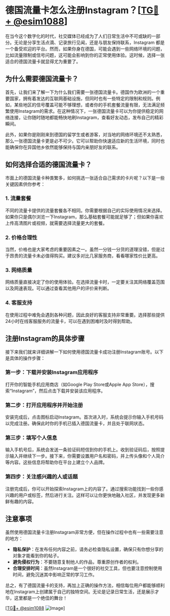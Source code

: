 # 德国流量卡怎么注册Instagram？[[TG💪+ @esim1088](https://t.me/s/esim1088)]

在当今这个数字化的时代，社交媒体已经成为了人们日常生活中不可或缺的一部分。无论是分享生活点滴、记录旅行见闻，还是与朋友保持联系，Instagram 都是一个备受欢迎的平台。然而，如果你身在德国，可能会遇到一些网络环境的问题，比如流量限制或信号问题，这可能会影响到你的正常使用体验。这时候，选择一张适合的德国流量卡就显得尤为重要了。

## 为什么需要德国流量卡？

首先，让我们来了解一下为什么我们需要一张德国流量卡。德国作为欧洲的一个重要国家，拥有着发达的互联网基础设施，但同时也有一些特定的限制和规则。例如，某些地区的信号覆盖可能不够理想，或者你的手机套餐流量有限，无法满足频繁使用Instagram的需求。在这种情况下，一张德国流量卡可以为你提供稳定的网络连接，让你随时随地都能畅快地刷Instagram，查看好友动态，发布自己的精彩瞬间。

此外，如果你是刚刚来到德国的留学生或者游客，对当地的网络环境还不太熟悉，那么一张德国流量卡更是必不可少。它可以帮助你快速适应新的生活环境，同时也能确保你在异国他乡依然能够保持与国内亲朋好友的联系。

## 如何选择合适的德国流量卡？

市面上的德国流量卡种类繁多，如何挑选一张适合自己需求的卡片呢？以下是一些关键因素供你参考：

### 1. **流量套餐**
   不同的流量卡提供的流量套餐各不相同。你需要根据自己的实际使用情况来选择。如果你只是偶尔浏览一下Instagram，那么基础套餐可能就足够了；但如果你喜欢上传高清图片或视频，就需要选择流量更大的套餐。

### 2. **价格合理性**
   当然，价格也是大家考虑的重要因素之一。虽然一分钱一分货的道理没错，但是过于昂贵的流量卡未必值得购买。建议多对比几家服务商，看看哪家性价比更高。

### 3. **网络质量**
   网络质量直接决定了你的使用体验。在选择流量卡时，一定要关注其网络覆盖范围以及网速表现。可以通过查看其他用户的评价来判断。

### 4. **客服支持**
   在使用过程中难免会遇到各种问题，因此良好的客服支持非常重要。选择那些提供24小时在线客服服务的流量卡，可以在遇到困难时及时得到帮助。

## 注册Instagram的具体步骤

接下来我们就来详细讲解一下如何使用德国流量卡成功注册Instagram账号。以下是具体的操作步骤：

### 第一步：下载并安装Instagram应用程序
   打开你的智能手机应用商店（如Google Play Store或Apple App Store），搜索“Instagram”，然后点击下载并安装该应用程序。

### 第二步：打开应用程序并开始注册
   安装完成后，点击图标启动Instagram。首次进入时，系统会提示你输入手机号码以完成注册。确保此时你的手机已插入德国流量卡，并且处于联网状态。

### 第三步：填写个人信息
   输入手机号后，系统会发送一条验证码短信到你的手机上。收到验证码后，按照提示输入并继续下一步。接下来，你需要设置用户名和密码，并上传头像和个人简介等内容。这些信息将帮助你在平台上建立个人品牌。

### 第四步：关注感兴趣的人或话题
   注册完成后，你可以开始探索Instagram上的内容了。通过搜索功能找到一些你感兴趣的用户或标签，然后进行关注。这样可以让你更快地融入社区，并发现更多新鲜有趣的内容。

## 注意事项

虽然使用德国流量卡注册Instagram非常方便，但在操作过程中也有一些需要注意的地方：

- **隐私保护**：在发布任何内容之前，请务必检查隐私设置，确保只有你想分享的对象才能看到你的帖子。
- **避免侵权行为**：不要随意复制他人的作品，尊重原创作者的权利。
- **合理安排时间**：虽然Instagram是一个很好的社交工具，但也要注意控制使用时间，避免沉迷其中影响正常的学习工作。

总之，有了德国流量卡的支持，再加上正确的操作方法，相信每位用户都能够顺利地在Instagram上创建属于自己的独特空间。无论是记录日常生活，还是展示才华，这里都是一个绝佳的舞台！

[[TG💪+ @esim1088](https://t.me/s/esim1088) ![Image](https://i.postimg.cc/4NQfJmqS/Snipaste-2025-05-13-00-14-12.png)]
